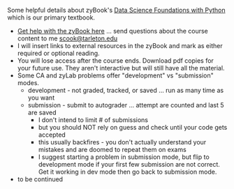 Some helpful details about zyBook's [Data Science Foundations with Python](https://www.zybooks.com/catalog/data-science-foundations-python/) which is our primary textbook.
- [Get help with the zyBook here](https://zybooks.zendesk.com/hc/en-us) ... send questions about the course content to me scook@tarleton.edu
- I will insert links to external resources in the zyBook and mark as either required or optional reading.
- You will lose access after the course ends. Download pdf copies for your future use. They aren't interactive but will still have all the material.
- Some CA and zyLab problems offer "development" vs "submission" modes.
  - development - not graded, tracked, or saved ... run as many time as you want
  - submission - submit to autograder ... attempt are counted and last 5 are saved
    - I don't intend to limit # of submissions
    - but you should NOT rely on guess and check until your code gets accepted
    - this usually backfires - you don't actually understand your mistakes and are doomed to repeat them on exams
    - I suggest starting a problem in submission mode, but flip to development mode if your first few submission are not correct. Get it working in dev mode then go back to submission mode.
- to be continued
